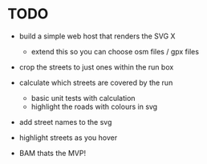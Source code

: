 # TODO

- build a simple web host that renders the SVG X
    - extend this so you can choose osm files / gpx files

- crop the streets to just ones within the run box
- calculate which streets are covered by the run
    - basic unit tests with calculation
    - highlight the roads with colours in svg

- add street names to the svg
- highlight streets as you hover
- BAM thats the MVP!